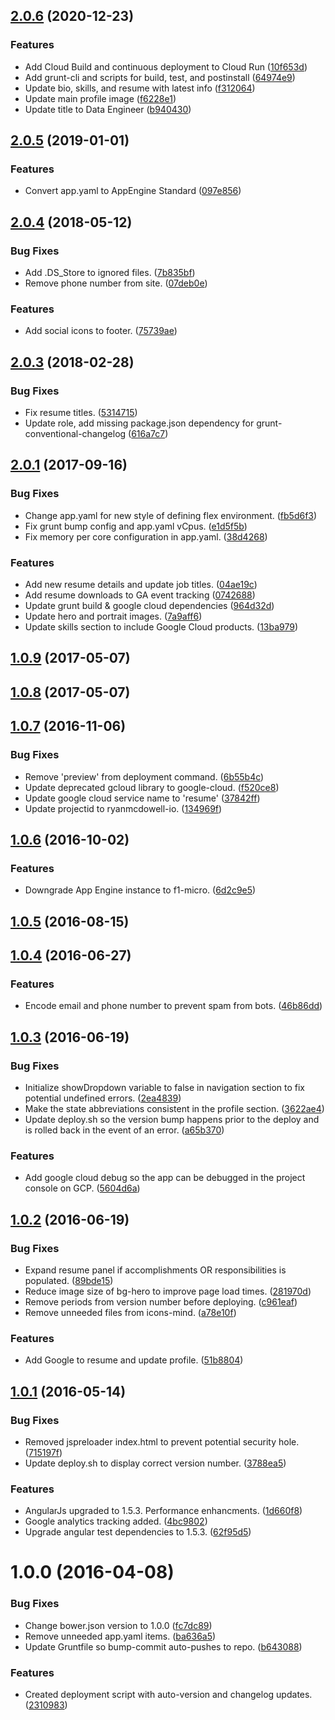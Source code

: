 <a name="2.0.6"></a>
## [2.0.6](https://github.com/ryanmcdowell/resume/compare/v2.0.5...v2.0.6) (2020-12-23)


### Features

* Add Cloud Build and continuous deployment to Cloud Run ([10f653d](https://github.com/ryanmcdowell/resume/commit/10f653d))
* Add grunt-cli and scripts for build, test, and postinstall ([64974e9](https://github.com/ryanmcdowell/resume/commit/64974e9))
* Update bio, skills, and resume with latest info ([f312064](https://github.com/ryanmcdowell/resume/commit/f312064))
* Update main profile image ([f6228e1](https://github.com/ryanmcdowell/resume/commit/f6228e1))
* Update title to Data Engineer ([b940430](https://github.com/ryanmcdowell/resume/commit/b940430))



<a name="2.0.5"></a>
## [2.0.5](https://github.com/ryanmcdowell/resume/compare/v2.0.4...v2.0.5) (2019-01-01)


### Features

* Convert app.yaml to AppEngine Standard ([097e856](https://github.com/ryanmcdowell/resume/commit/097e856))



<a name="2.0.4"></a>
## [2.0.4](https://github.com/ryanmcdowell/resume/compare/v2.0.3...v2.0.4) (2018-05-12)


### Bug Fixes

* Add .DS_Store to ignored files. ([7b835bf](https://github.com/ryanmcdowell/resume/commit/7b835bf))
* Remove phone number from site. ([07deb0e](https://github.com/ryanmcdowell/resume/commit/07deb0e))


### Features

* Add social icons to footer. ([75739ae](https://github.com/ryanmcdowell/resume/commit/75739ae))



<a name="2.0.3"></a>
## [2.0.3](https://github.com/ryanmcdowell/resume/compare/v2.0.2...v2.0.3) (2018-02-28)


### Bug Fixes

* Fix resume titles. ([5314715](https://github.com/ryanmcdowell/resume/commit/5314715))
* Update role, add missing package.json dependency for grunt-conventional-changelog ([616a7c7](https://github.com/ryanmcdowell/resume/commit/616a7c7))



<a name="2.0.1"></a>
## [2.0.1](https://github.com/ryanmcdowell/resume/compare/v1.0.9...v2.0.1) (2017-09-16)


### Bug Fixes

* Change app.yaml for new style of defining flex environment. ([fb5d6f3](https://github.com/ryanmcdowell/resume/commit/fb5d6f3))
* Fix grunt bump config and app.yaml vCpus. ([e1d5f5b](https://github.com/ryanmcdowell/resume/commit/e1d5f5b))
* Fix memory per core configuration in app.yaml. ([38d4268](https://github.com/ryanmcdowell/resume/commit/38d4268))


### Features

* Add new resume details and update job titles. ([04ae19c](https://github.com/ryanmcdowell/resume/commit/04ae19c))
* Add resume downloads to GA event tracking ([0742688](https://github.com/ryanmcdowell/resume/commit/0742688))
* Update grunt build & google cloud dependencies ([964d32d](https://github.com/ryanmcdowell/resume/commit/964d32d))
* Update hero and portrait images. ([7a9aff6](https://github.com/ryanmcdowell/resume/commit/7a9aff6))
* Update skills section to include Google Cloud products. ([13ba979](https://github.com/ryanmcdowell/resume/commit/13ba979))



<a name="1.0.9"></a>
## [1.0.9](https://github.com/ryanmcdowell/resume/compare/v1.0.8...v1.0.9) (2017-05-07)



<a name="1.0.8"></a>
## [1.0.8](https://github.com/ryanmcdowell/resume/compare/v1.0.7...v1.0.8) (2017-05-07)



<a name="1.0.7"></a>
## [1.0.7](https://github.com/ryanmcdowell/resume/compare/v1.0.6...v1.0.7) (2016-11-06)


### Bug Fixes

* Remove 'preview' from deployment command. ([6b55b4c](https://github.com/ryanmcdowell/resume/commit/6b55b4c))
* Update deprecated gcloud library to google-cloud. ([f520ce8](https://github.com/ryanmcdowell/resume/commit/f520ce8))
* Update google cloud service name to 'resume' ([37842ff](https://github.com/ryanmcdowell/resume/commit/37842ff))
* Update projectid to ryanmcdowell-io. ([134969f](https://github.com/ryanmcdowell/resume/commit/134969f))



<a name="1.0.6"></a>
## [1.0.6](https://github.com/ryanmcdowell/resume/compare/v1.0.5...v1.0.6) (2016-10-02)


### Features

* Downgrade App Engine instance to f1-micro. ([6d2c9e5](https://github.com/ryanmcdowell/resume/commit/6d2c9e5))



<a name="1.0.5"></a>
## [1.0.5](https://github.com/ryanmcdowell/resume/compare/v1.0.4...v1.0.5) (2016-08-15)



<a name="1.0.4"></a>
## [1.0.4](https://github.com/ryanmcdowell/resume/compare/v1.0.3...v1.0.4) (2016-06-27)


### Features

* Encode email and phone number to prevent spam from bots. ([46b86dd](https://github.com/ryanmcdowell/resume/commit/46b86dd))



<a name="1.0.3"></a>
## [1.0.3](https://github.com/ryanmcdowell/resume/compare/v1.0.2...v1.0.3) (2016-06-19)


### Bug Fixes

* Initialize showDropdown variable to false in navigation section to fix potential undefined errors. ([2ea4839](https://github.com/ryanmcdowell/resume/commit/2ea4839))
* Make the state abbreviations consistent in the profile section. ([3622ae4](https://github.com/ryanmcdowell/resume/commit/3622ae4))
* Update deploy.sh so the version bump happens prior to the deploy and is rolled back in the event of an error. ([a65b370](https://github.com/ryanmcdowell/resume/commit/a65b370))


### Features

* Add google cloud debug so the app can be debugged in the project console on GCP. ([5604d6a](https://github.com/ryanmcdowell/resume/commit/5604d6a))



<a name="1.0.2"></a>
## [1.0.2](https://github.com/ryanmcdowell/resume/compare/v1.0.1...v1.0.2) (2016-06-19)


### Bug Fixes

* Expand resume panel if accomplishments OR responsibilities is populated. ([89bde15](https://github.com/ryanmcdowell/resume/commit/89bde15))
* Reduce image size of bg-hero to improve page load times. ([281970d](https://github.com/ryanmcdowell/resume/commit/281970d))
* Remove periods from version number before deploying. ([c961eaf](https://github.com/ryanmcdowell/resume/commit/c961eaf))
* Remove unneeded files from icons-mind. ([a78e10f](https://github.com/ryanmcdowell/resume/commit/a78e10f))


### Features

* Add Google to resume and update profile. ([51b8804](https://github.com/ryanmcdowell/resume/commit/51b8804))



<a name="1.0.1"></a>
## [1.0.1](https://github.com/ryanmcdowell/resume/compare/v1.0.0...v1.0.1) (2016-05-14)


### Bug Fixes

* Removed jspreloader index.html to prevent potential security hole. ([715197f](https://github.com/ryanmcdowell/resume/commit/715197f))
* Update deploy.sh to display correct version number. ([3788ea5](https://github.com/ryanmcdowell/resume/commit/3788ea5))


### Features

* AngularJs upgraded to 1.5.3. Performance enhancments. ([1d660f8](https://github.com/ryanmcdowell/resume/commit/1d660f8))
* Google analytics tracking added. ([4bc9802](https://github.com/ryanmcdowell/resume/commit/4bc9802))
* Upgrade angular test dependencies to 1.5.3. ([62f95d5](https://github.com/ryanmcdowell/resume/commit/62f95d5))



<a name="1.0.0"></a>
# 1.0.0 (2016-04-08)


### Bug Fixes

* Change bower.json version to 1.0.0 ([fc7dc89](https://github.com/ryanmcdowell/resume/commit/fc7dc89))
* Remove unneeded app.yaml items. ([ba636a5](https://github.com/ryanmcdowell/resume/commit/ba636a5))
* Update Gruntfile so bump-commit auto-pushes to repo. ([b643088](https://github.com/ryanmcdowell/resume/commit/b643088))

### Features

* Created deployment script with auto-version and changelog updates. ([2310983](https://github.com/ryanmcdowell/resume/commit/2310983))



